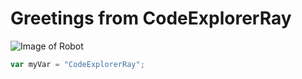 # Greetings from CodeExplorerRay #
![Image of Robot](https://png.pngtree.com/png-clipart/20241003/original/pngtree-cute-cartoon-robot-clipart-illustration-png-image_16175538.png)

``` javascript
var myVar = "CodeExplorerRay";
```
